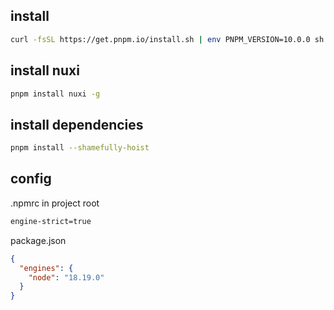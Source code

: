 ## install

```bash
curl -fsSL https://get.pnpm.io/install.sh | env PNPM_VERSION=10.0.0 sh -
```

## install nuxi

```bash
pnpm install nuxi -g
```

## install dependencies

```bash
pnpm install --shamefully-hoist
```

## config

.npmrc in project root

```bash
engine-strict=true
```
package.json

```json
{
  "engines": {
    "node": "18.19.0"
  }
}
```
